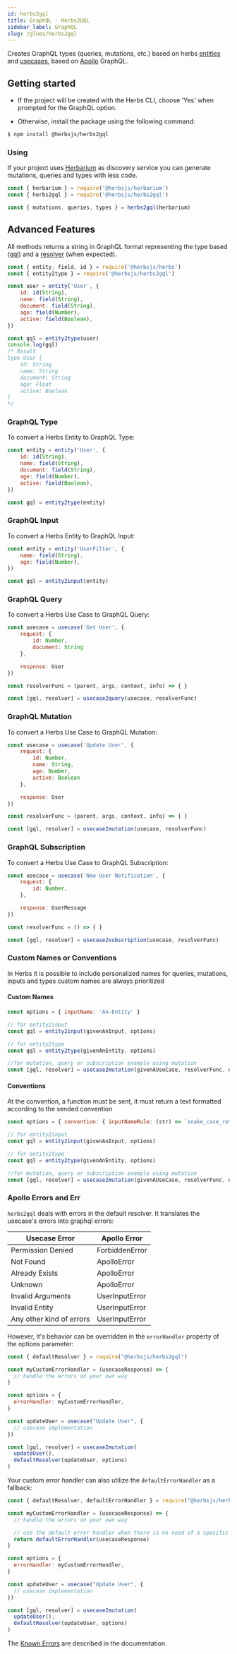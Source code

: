 ```yaml
---
id: herbs2gql
title: GraphQL - Herbs2GQL
sidebar_label: GraphQL
slug: /glues/herbs2gql
---
```


Creates GraphQL types (queries, mutations, etc.) based on herbs [entities](/docs/entity/getting-started) and [usecases](/docs/usecase/getting-started), based on [Apollo](https://www.apollographql.com/) GraphQL.


## Getting started

- If the project will be created with the Herbs CLI, choose 'Yes' when prompted for the GraphQL option.

- Otherwise, install the package using the following command:

```bash
$ npm install @herbsjs/herbs2gql
```

### Using
If your project uses [Herbarium](https://github.com/herbsjs/herbarium) as discovery service you can generate mutations, queries and types with less code.

```javascript
const { herbarium } = require('@herbsjs/herbarium')
const { herbs2gql } = require('@herbsjs/herbs2gql')

const { mutations, queries, types } = herbs2gql(herbarium)
```


## Advanced Features

All methods returns a string in GraphQL format representing the type based ([gql](https://www.apollographql.com/docs/apollo-server/api/apollo-server/#gql)) and a [resolver](https://www.apollographql.com/docs/apollo-server/data/resolvers/) (when expected).

``` js
const { entity, field, id } = require('@herbsjs/herbs')
const { entity2type } = require('@herbsjs/herbs2gql')

const user = entity('User', {
    id: id(String),
    name: field(String),
    document: field(String),
    age: field(Number),
    active: field(Boolean),
})

const gql = entity2type(user)
console.log(gql)
/* Result
type User {
    id: String
    name: String
    document: String
    age: Float
    active: Boolean
}
*/
```

### GraphQL Type

To convert a Herbs Entity to GraphQL Type:

```javascript
const entity = entity('User', {
    id: id(String),
    name: field(String),
    document: field(String),
    age: field(Number),
    active: field(Boolean),
})

const gql = entity2type(entity)
```

### GraphQL Input

To convert a Herbs Entity to GraphQL Input:

```javascript
const entity = entity('UserFilter', {    
    name: field(String),    
    age: field(Number),    
})

const gql = entity2input(entity)
```

### GraphQL Query

To convert a Herbs Use Case to GraphQL Query:

```javascript
const usecase = usecase('Get User', {
    request: {
        id: Number,
        document: String
    },

    response: User
})

const resolverFunc = (parent, args, context, info) => { }

const [gql, resolver] = usecase2query(usecase, resolverFunc)
```

### GraphQL Mutation

To convert a Herbs Use Case to GraphQL Mutation:

```javascript
const usecase = usecase('Update User', {
    request: {
        id: Number,
        name: String,
        age: Number,
        active: Boolean
    },

    response: User
})

const resolverFunc = (parent, args, context, info) => { }

const [gql, resolver] = usecase2mutation(usecase, resolverFunc)
```

### GraphQL Subscription

To convert a Herbs Use Case to GraphQL Subscription:

```javascript
const usecase = usecase('New User Notification', {
    request: {
        id: Number,        
    },

    response: UserMessage
})

const resolverFunc = () => { }

const [gql, resolver] = usecase2subscription(usecase, resolverFunc)
```


### Custom Names or Conventions
In Herbs it is possible to include personalized names for queries, mutations, inputs and types
custom names are always prioritized

#### Custom Names

```javascript
const options = { inputName: 'An-Entity' }

// for entity2input
const gql = entity2input(givenAnInput, options)

// for entity2type
const gql = entity2type(givenAnEntity, options)

//for mutation, query or subscription example using mutation
const [gql, resolver] = usecase2mutation(givenAUseCase, resolverFunc, options)
```

#### Conventions
At the convention, a function must be sent, it must return a text formatted according to the sended convention
```javascript
const options = { convention: { inputNameRule: (str) => `snake_case_returned` }}

// for entity2input
const gql = entity2input(givenAnInput, options)

// for entity2type
const gql = entity2type(givenAnEntity, options)

//for mutation, query or subscription example using mutation
const [gql, resolver] = usecase2mutation(givenAUseCase, resolverFunc, options)
```

### Apollo Errors and Err

`herbs2gql` deals with errors in the default resolver. It translates the usecase's errors into graphql errors:

| Usecase Error            | Apollo Error   |
|--------------------------|----------------|
| Permission Denied        | ForbiddenError |
| Not Found                | ApolloError    |
| Already Exists           | ApolloError    |
| Unknown                  | ApolloError    |
| Invalid Arguments        | UserInputError |
| Invalid Entity           | UserInputError |
| Any other kind of errors | UserInputError |

However, it's behavior can be overridden in the `errorHandler` property of the options parameter:

```javascript
const { defaultResolver } = require("@herbsjs/herbs2gql")

const myCustomErrorHandler = (usecaseResponse) => {
  // handle the errors on your own way
}

const options = {
  errorHandler: myCustomErrorHandler,
}

const updateUser = usecase("Update User", {
  // usecase implementation
})

const [gql, resolver] = usecase2mutation(
  updateUser(),
  defaultResolver(updateUser, options)
)
```

Your custom error handler can also utilize the `defaultErrorHandler` as a fallback:

```javascript
const { defaultResolver, defaultErrorHandler } = require("@herbsjs/herbs2gql")

const myCustomErrorHandler = (usecaseResponse) => {
  // handle the errors on your own way

  // use the default error handler when there is no need of a specific treatment
  return defaultErrorHandler(usecaseResponse)
}

const options = {
  errorHandler: myCustomErrorHandler,
}

const updateUser = usecase("Update User", {
  // usecase implementation
})

const [gql, resolver] = usecase2mutation(
  updateUser(),
  defaultResolver(updateUser, options)
)
```

The [Known Errors​](/docs/usecase/result#known-errors) are described in the documentation.

